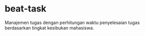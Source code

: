 # beat-task
Manajemen tugas dengan perhitungan waktu penyelesaian tugas berdasarkan tingkat kesibukan mahasiswa.
